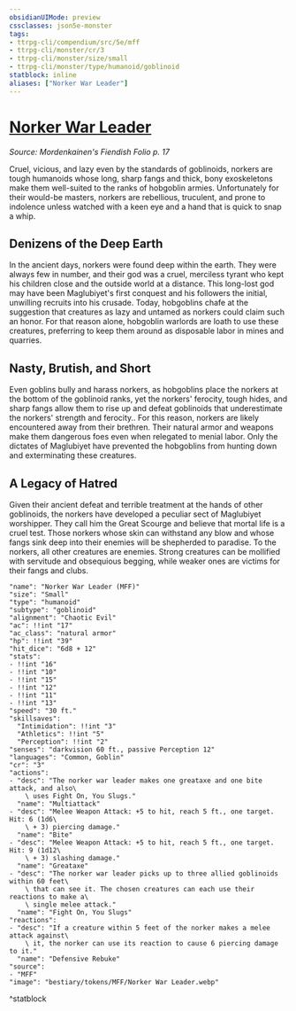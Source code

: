 ```yaml
---
obsidianUIMode: preview
cssclasses: json5e-monster
tags:
- ttrpg-cli/compendium/src/5e/mff
- ttrpg-cli/monster/cr/3
- ttrpg-cli/monster/size/small
- ttrpg-cli/monster/type/humanoid/goblinoid
statblock: inline
aliases: ["Norker War Leader"]
---
```

# [Norker War Leader](3-Compendium\CLI\bestiary\humanoid/norker-war-leader-mff.md)
*Source: Mordenkainen's Fiendish Folio p. 17*  

Cruel, vicious, and lazy even by the standards of goblinoids, norkers are tough humanoids whose long, sharp fangs and thick, bony exoskeletons make them well-suited to the ranks of hobgoblin armies. Unfortunately for their would-be masters, norkers are rebellious, truculent, and prone to indolence unless watched with a keen eye and a hand that is quick to snap a whip.

## Denizens of the Deep Earth

In the ancient days, norkers were found deep within the earth. They were always few in number, and their god was a cruel, merciless tyrant who kept his children close and the outside world at a distance. This long-lost god may have been Maglubiyet's first conquest and his followers the initial, unwilling recruits into his crusade. Today, hobgoblins chafe at the suggestion that creatures as lazy and untamed as norkers could claim such an honor. For that reason alone, hobgoblin warlords are loath to use these creatures, preferring to keep them around as disposable labor in mines and quarries.

## Nasty, Brutish, and Short

Even goblins bully and harass norkers, as hobgoblins place the norkers at the bottom of the goblinoid ranks, yet the norkers' ferocity, tough hides, and sharp fangs allow them to rise up and defeat goblinoids that underestimate the norkers' strength and ferocity.. For this reason, norkers are likely encountered away from their brethren. Their natural armor and weapons make them dangerous foes even when relegated to menial labor. Only the dictates of Maglubiyet have prevented the hobgoblins from hunting down and exterminating these creatures.

## A Legacy of Hatred

Given their ancient defeat and terrible treatment at the hands of other goblinoids, the norkers have developed a peculiar sect of Maglubiyet worshipper. They call him the Great Scourge and believe that mortal life is a cruel test. Those norkers whose skin can withstand any blow and whose fangs sink deep into their enemies will be shepherded to paradise. To the norkers, all other creatures are enemies. Strong creatures can be mollified with servitude and obsequious begging, while weaker ones are victims for their fangs and clubs.

```statblock
"name": "Norker War Leader (MFF)"
"size": "Small"
"type": "humanoid"
"subtype": "goblinoid"
"alignment": "Chaotic Evil"
"ac": !!int "17"
"ac_class": "natural armor"
"hp": !!int "39"
"hit_dice": "6d8 + 12"
"stats":
- !!int "16"
- !!int "10"
- !!int "15"
- !!int "12"
- !!int "11"
- !!int "13"
"speed": "30 ft."
"skillsaves":
  "Intimidation": !!int "3"
  "Athletics": !!int "5"
  "Perception": !!int "2"
"senses": "darkvision 60 ft., passive Perception 12"
"languages": "Common, Goblin"
"cr": "3"
"actions":
- "desc": "The norker war leader makes one greataxe and one bite attack, and also\
    \ uses Fight On, You Slugs."
  "name": "Multiattack"
- "desc": "Melee Weapon Attack: +5 to hit, reach 5 ft., one target. Hit: 6 (1d6\
    \ + 3) piercing damage."
  "name": "Bite"
- "desc": "Melee Weapon Attack: +5 to hit, reach 5 ft., one target. Hit: 9 (1d12\
    \ + 3) slashing damage."
  "name": "Greataxe"
- "desc": "The norker war leader picks up to three allied goblinoids within 60 feet\
    \ that can see it. The chosen creatures can each use their reactions to make a\
    \ single melee attack."
  "name": "Fight On, You Slugs"
"reactions":
- "desc": "If a creature within 5 feet of the norker makes a melee attack against\
    \ it, the norker can use its reaction to cause 6 piercing damage to it."
  "name": "Defensive Rebuke"
"source":
- "MFF"
"image": "bestiary/tokens/MFF/Norker War Leader.webp"
```
^statblock